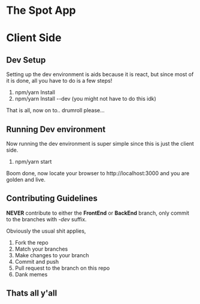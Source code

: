 # The Spot App
# Client Side

## Dev Setup
Setting up the dev environment is aids because it is react, but since most of it is done, all you have to do is a few steps!

1. npm/yarn Install
2. npm/yarn Install --dev (you might not have to do this idk)

That is all, now on to.. drumroll please...

## Running Dev environment
Now running the dev environment is super simple since this is just the client side.

1. npm/yarn start

Boom done, now locate your browser to http://localhost:3000 and you are golden and live.

## Contributing Guidelines
__NEVER__ contribute to either the __FrontEnd__ or __BackEnd__ branch, only commit to the branches with _-dev_ suffix.

Obviously the usual shit applies,
1. Fork the repo
2. Match your branches
3. Make changes to your branch
4. Commit and push
5. Pull request to the branch on this repo
6. Dank memes

## Thats all y'all

